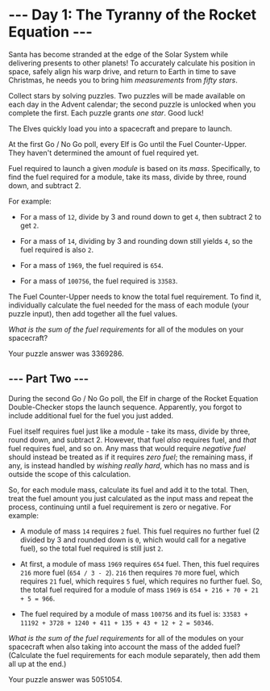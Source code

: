 # --- Day 1: The Tyranny of the Rocket Equation ---

Santa has become stranded at the edge of the Solar System while delivering presents to other planets! To accurately calculate his position in space, safely align his warp drive, and return to Earth in time to save Christmas, he needs you to bring him *measurements* from *fifty stars*.

Collect stars by solving puzzles.  Two puzzles will be made available on each day in the Advent calendar; the second puzzle is unlocked when you complete the first.  Each puzzle grants *one star*. Good luck!

The Elves quickly load you into a spacecraft and prepare to launch.

At the first Go / No Go poll, every Elf is Go until the Fuel Counter-Upper.  They haven't determined the amount of fuel required yet.

Fuel required to launch a given *module* is based on its *mass*.  Specifically, to find the fuel required for a module, take its mass, divide by three, round down, and subtract 2.

For example:


 - For a mass of `12`, divide by 3 and round down to get `4`, then subtract 2 to get `2`.

 - For a mass of `14`, dividing by 3 and rounding down still yields `4`, so the fuel required is also `2`.

 - For a mass of `1969`, the fuel required is `654`.

 - For a mass of `100756`, the fuel required is `33583`.


The Fuel Counter-Upper needs to know the total fuel requirement.  To find it, individually calculate the fuel needed for the mass of each module (your puzzle input), then add together all the fuel values.

*What is the sum of the fuel requirements* for all of the modules on your spacecraft?


Your puzzle answer was 3369286.

## --- Part Two ---

During the second Go / No Go poll, the Elf in charge of the Rocket Equation Double-Checker stops the launch sequence.  Apparently, you forgot to include additional fuel for the fuel you just added.

Fuel itself requires fuel just like a module - take its mass, divide by three, round down, and subtract 2.  However, that fuel *also* requires fuel, and *that* fuel requires fuel, and so on.  Any mass that would require *negative fuel* should instead be treated as if it requires *zero fuel*; the remaining mass, if any, is instead handled by *wishing really hard*, which has no mass and is outside the scope of this calculation.

So, for each module mass, calculate its fuel and add it to the total.  Then, treat the fuel amount you just calculated as the input mass and repeat the process, continuing until a fuel requirement is zero or negative. For example:


 - A module of mass `14` requires `2` fuel.  This fuel requires no further fuel (2 divided by 3 and rounded down is `0`, which would call for a negative fuel), so the total fuel required is still just `2`.

 - At first, a module of mass `1969` requires `654` fuel.  Then, this fuel requires `216` more fuel (`654 / 3 - 2`).  `216` then requires `70` more fuel, which requires `21` fuel, which requires `5` fuel, which requires no further fuel.  So, the total fuel required for a module of mass `1969` is `654 + 216 + 70 + 21 + 5 = 966`.

 - The fuel required by a module of mass `100756` and its fuel is: `33583 + 11192 + 3728 + 1240 + 411 + 135 + 43 + 12 + 2 = 50346`.


*What is the sum of the fuel requirements* for all of the modules on your spacecraft when also taking into account the mass of the added fuel? (Calculate the fuel requirements for each module separately, then add them all up at the end.)


Your puzzle answer was 5051054.
